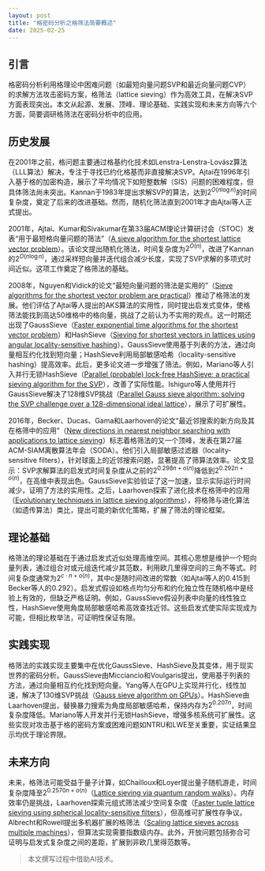 ```yaml
---
layout: post
title: "格密码分析之格筛法简要概述"
date: 2025-02-25
---
```


## 引言

格密码分析利用格理论中困难问题（如最短向量问题SVP和最近向量问题CVP）的求解方法攻击密码方案，格筛法（lattice sieving）作为高效工具，在解决SVP方面表现突出。本文从起源、发展、顶峰、理论基础、实践实现和未来方向等六个方面，简要调研格筛法在密码分析中的应用。

## 历史发展

在2001年之前，格问题主要通过格基约化技术如Lenstra-Lenstra-Lovász算法（LLL算法）解决，专注于寻找已约化格基而非直接解决SVP。Ajtai在1996年引入基于格的加密构造，展示了平均情况下如短整数解（SIS）问题的困难程度，但具体筛法尚未突出。Kannan于1983年提出求解SVP的算法，达到$2^{O(n \log n)}$的时间复杂度，奠定了后来的改进基础。然而，随机化筛法直到2001年才由Ajtai等人正式提出。

2001年，Ajtai、Kumar和Sivakumar在第33届ACM理论计算研讨会（STOC）发表“用于最短格向量问题的筛法”（[A sieve algorithm for the shortest lattice vector problem](https://dl.acm.org/doi/abs/10.1145/380752.380857)）。该论文提出随机化筛法，时间复杂度为$2^{O(n)}$，改进了Kannan的$2^{O(n \log n)}$，通过采样短向量并迭代组合减少长度，实现了SVP求解的多项式时间近似。这项工作奠定了格筛法的基础。

2008年，Nguyen和Vidick的论文“最短向量问题的筛法是实用的”（[Sieve algorithms for the shortest vector problem are practical](https://www.degruyter.com/document/doi/10.1515/JMC.2008.009/html)）推动了格筛法的发展。他们评估了Ajtai等人提出的AKS算法的实用性，同时提出启发式变体，使格筛法能找到高达50维格中的格向量，挑战了之前认为不实用的观点。这一时期还出现了GaussSieve（[Faster exponential time algorithms for the shortest vector problem](https://epubs.siam.org/doi/abs/10.1137/1.9781611973075.119)）和HashSieve（[Sieving for shortest vectors in lattices using angular locality-sensitive hashing](https://link.springer.com/chapter/10.1007/978-3-662-47989-6_1)）。GaussSieve使用基于列表的方法，通过向量相互约化找到短向量；HashSieve利用局部敏感哈希（locality-sensitive hashing）提高效率。此后，更多论文进一步增强了筛法。例如，Mariano等人引入并行无锁HashSieve（[Parallel (probable) lock-free HashSieve: a practical sieving algorithm for the SVP](https://eprint.iacr.org/2015/041.pdf)），改善了实际性能。Ishiguro等人使用并行GaussSieve解决了128维SVP挑战（[Parallel Gauss sieve algorithm: solving the SVP challenge over a 128-dimensional ideal lattice](https://link.springer.com/chapter/10.1007/978-3-642-54631-0_24)），展示了可扩展性。

2016年，Becker、Ducas、Gama和Laarhoven的论文“最近邻搜索的新方向及其在格筛中的应用”（[New directions in nearest neighbor searching with applications to lattice sieving](https://epubs.siam.org/doi/abs/10.1137/1.9781611974331.ch2)）标志着格筛法的又一个顶峰，发表在第27届ACM-SIAM离散算法年会（SODA）。他们引入局部敏感过滤器（locality-sensitive filters），针对球面上的近邻搜索问题，显著提高了筛算法效率。论文显示：SVP求解算法的启发式时间复杂度从之前的$2^{0.298n + o(n)}$降低到$2^{0.292n + o(n)}$，在高维中表现出色。GaussSieve实验验证了这一加速，显示实际运行时间减少，证明了方法的实用性。之后，Laarhoven探索了进化技术在格筛中的应用（[Evolutionary techniques in lattice sieving algorithms](https://arxiv.org/abs/1907.04629)），将格筛与进化算法（如遗传算法）类比，提出可能的新优化策略，扩展了筛法的理论框架。

## 理论基础

格筛法的理论基础在于通过启发式近似处理高维空间。其核心思想是维护一个短向量列表，通过组合对或元组迭代减少其范数，利用欧几里得空间的三角不等式。时间复杂度通常为$2^{c \cdot n + o(n)}$，其中$c$是随时间改进的常数（如Ajtai等人的$0.415$到Becker等人的$0.292$）。启发式假设如格点均匀分布和约化独立性在随机格中是经验上有效的，但缺乏严格证明。例如，GaussSieve假设列表中向量的线性独立性，HashSieve使用角度局部敏感哈希高效查找近邻。这些启发式使实际实现成为可能，但相比枚举法，可证明性保证有限。

## 实践实现

格筛法的实践实现主要集中在优化GaussSieve、HashSieve及其变体，用于现实世界的密码分析。GaussSieve由Micciancio和Voulgaris提出，使用基于列表的方法，通过向量相互约化找到短向量。Yang等人在GPU上实现并行化，线性加速，解决了130维SVP挑战（[Gauss sieve algorithm on GPUs](https://link.springer.com/chapter/10.1007/978-3-319-52153-4_3)）。HashSieve由Laarhoven提出，替换暴力搜索为角度局部敏感哈希，保持内存为$2^{0.207n}$，时间复杂度降低。Mariano等人开发并行无锁HashSieve，增强多核系统可扩展性。这些实现对攻击基于格的密码方案或困难问题如NTRU和LWE至关重要，实证结果显示均优于理论界限。

## 未来方向

未来，格筛法可能受益于量子计算，如Chailloux和Loyer提出量子随机游走，时间复杂度降至$2^{0.2570n + o(n)}$（[Lattice sieving via quantum random walks](https://arxiv.org/abs/2105.05608)）。内存效率仍是挑战，Laarhoven探索元组式筛法减少空间复杂度（[Faster tuple lattice sieving using spherical locality-sensitive filters](https://arxiv.org/abs/1705.02828)），但高维可扩展性存争议。Albrecht和Rowell提出多机器扩展的格筛法（[Scaling lattice sieves across multiple machines](https://eprint.iacr.org/2024/747)），但算法实现需要指数级内存。此外，开放问题包括弥合可证明与启发式复杂度之间的差距，扩展到非欧几里得范数等。

> 本文撰写过程中借助AI技术。
